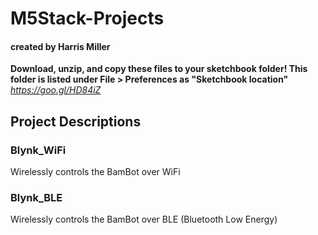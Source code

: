 # M5Stack-Projects
#### created by Harris Miller

**Download, unzip, and copy these files to your sketchbook folder! This folder is listed under File > Preferences as "Sketchbook location"**
*https://goo.gl/HD84iZ*

## Project Descriptions
### Blynk_WiFi
Wirelessly controls the BamBot over WiFi

### Blynk_BLE
Wirelessly controls the BamBot over BLE (Bluetooth Low Energy)
